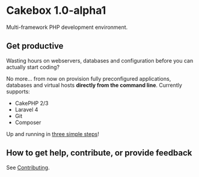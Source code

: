 # Cakebox 1.0-alpha1

Multi-framework PHP development environment.

## Get productive

Wasting hours on webservers, databases and configuration
before you can actually start coding?

No more... from now on provision fully preconfigured applications, databases
and virtual hosts **directly from the command line**.
Currently supports:

+ CakePHP 2/3
+ Laravel 4
+ Git
+ Composer

Up and running in
[three simple steps](quickstart/)!

## How to get help, contribute, or provide feedback

See [Contributing](additional/contributing/).
